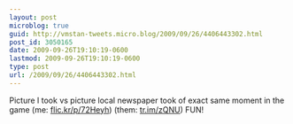 ```yaml
---
layout: post
microblog: true
guid: http://vmstan-tweets.micro.blog/2009/09/26/4406443302.html
post_id: 3050165
date: 2009-09-26T19:10:19-0600
lastmod: 2009-09-26T19:10:19-0600
type: post
url: /2009/09/26/4406443302.html
---
```

Picture I took vs picture local newspaper took of exact same moment in the game (me: [flic.kr/p/72Heyh](http://flic.kr/p/72Heyh)) (them: [tr.im/zQNU](http://tr.im/zQNU)) FUN!
